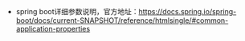 * spring boot详细参数说明，官方地址：https://docs.spring.io/spring-boot/docs/current-SNAPSHOT/reference/htmlsingle/#common-application-properties